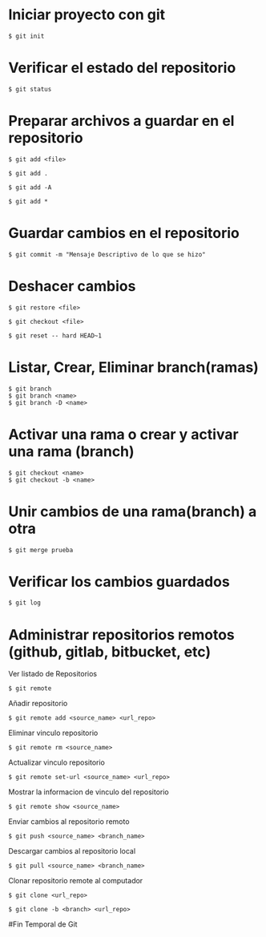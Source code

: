 # Iniciar proyecto con git 

    $ git init

# Verificar el estado del repositorio 

    $ git status

# Preparar archivos a guardar en el repositorio 

    $ git add <file>

    $ git add .

    $ git add -A

    $ git add *

# Guardar cambios en el repositorio 

    $ git commit -m "Mensaje Descriptivo de lo que se hizo"

# Deshacer cambios 

    $ git restore <file>

    $ git checkout <file>

    $ git reset -- hard HEAD~1


# Listar, Crear, Eliminar branch(ramas)

    $ git branch
    $ git branch <name>
    $ git branch -D <name>

# Activar una rama o crear y activar una rama (branch)

    $ git checkout <name>
    $ git checkout -b <name>


# Unir cambios de una rama(branch) a otra

    $ git merge prueba

# Verificar los cambios guardados 

    $ git log

# Administrar repositorios remotos (github, gitlab, bitbucket, etc)

Ver listado de Repositorios

    $ git remote

Añadir repositorio 

    $ git remote add <source_name> <url_repo>

Eliminar vinculo repositorio 

    $ git remote rm <source_name>

Actualizar vinculo repositorio

    $ git remote set-url <source_name> <url_repo>

Mostrar la informacion de vinculo del repositorio

    $ git remote show <source_name>


Enviar cambios al repositorio remoto

    $ git push <source_name> <branch_name>

Descargar cambios al repositorio local

    $ git pull <source_name> <branch_name>

Clonar repositorio remote al computador

    $ git clone <url_repo>
    
    $ git clone -b <branch> <url_repo>


#Fin Temporal de Git